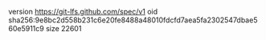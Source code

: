 version https://git-lfs.github.com/spec/v1
oid sha256:9e8bc2d558b231c6e20fe8488a48010fdcfd7aea5fa2302547dbae560e5911c9
size 22601
